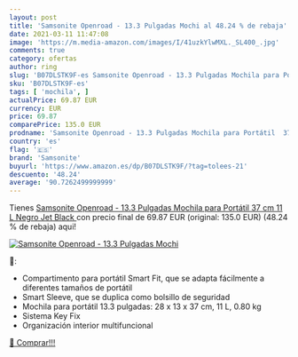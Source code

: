 ```yaml
---
layout: post
title: 'Samsonite Openroad - 13.3 Pulgadas Mochi al 48.24 % de rebaja'
date: 2021-03-11 11:47:08
image: 'https://m.media-amazon.com/images/I/41uzkYlwMXL._SL400_.jpg'
comments: true
category: ofertas
author: ring
slug: 'B07DLSTK9F-es Samsonite Openroad - 13.3 Pulgadas Mochila para Portátil...'
sku: 'B07DLSTK9F-es'
tags: [ 'mochila', ]
actualPrice: 69.87 EUR
currency: EUR
price: 69.87
comparePrice: 135.0 EUR
prodname: 'Samsonite Openroad - 13.3 Pulgadas Mochila para Portátil  37 cm  11 L  Negro  Jet Black '
country: 'es'
flag: '🇪🇸'
brand: 'Samsonite'
buyurl: 'https://www.amazon.es/dp/B07DLSTK9F/?tag=tolees-21'
descuento: '48.24'
average: '90.7262499999999'
---
```


Tienes [Samsonite Openroad - 13.3 Pulgadas Mochila para Portátil  37 cm  11 L  Negro  Jet Black ](https://www.amazon.es/dp/B07DLSTK9F/?tag=tolees-21) con precio final de  69.87 EUR (original: 135.0 EUR) (48.24 %  de rebaja) aqui!

[![Samsonite Openroad - 13.3 Pulgadas Mochi](https://m.media-amazon.com/images/I/41uzkYlwMXL._SL400_.jpg)](https://www.amazon.es/dp/B07DLSTK9F/?tag=tolees-21)

🔎:

- Compartimento para portátil Smart Fit, que se adapta fácilmente a diferentes tamaños de portátil
- Smart Sleeve, que se duplica como bolsillo de seguridad
- Mochila para portátil 13.3 pulgadas: 28 x 13 x 37 cm, 11 L, 0.80 kg
- Sistema Key Fix
- Organización interior multifuncional

[🛒 Comprar!!!](https://www.amazon.es/dp/B07DLSTK9F/?tag=tolees-21)
